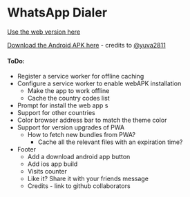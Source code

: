 # WhatsApp Dialer


[Use the web version here](http://sgsvenkatesh.github.io/whatsapp-dialer)

[Download the Android APK here](https://github.com/sgsvenkatesh/whatsapp-dialer/raw/master/whatsappany/APK/whatsappany_v0.1.apk) - credits to [@yuva2811](https://github.com/yuva2811)

#### ToDo:
- Register a service worker for offline caching
- Configure a service worker to enable webAPK installation
  - Make the app to work offline 
  - Cache the country codes list
- Prompt for install the web app s
- Support for other countries
- Color browser address bar to match the theme color 
- Support for version upgrades of PWA
  - How to fetch new bundles from PWA? 
    - Cache all the relevant files with an expiration time? 
- Footer
  - Add a download android app button 
  - Add ios app build 
  - Visits counter
  - Like it? Share it with your friends message
  - Credits - link to github collaborators